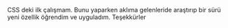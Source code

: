 CSS deki ilk çalışmam. Bunu yaparken aklıma gelenleride araştırıp bir sürü yeni özellik öğrendim ve uyguladım. Teşekkürler
